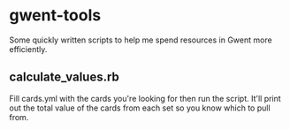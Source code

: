 # gwent-tools

Some quickly written scripts to help me spend resources in Gwent more efficiently.

## calculate_values.rb

Fill cards.yml with the cards you're looking for then run the script. It'll print out the total value of the cards from each set so you know which to pull from.
